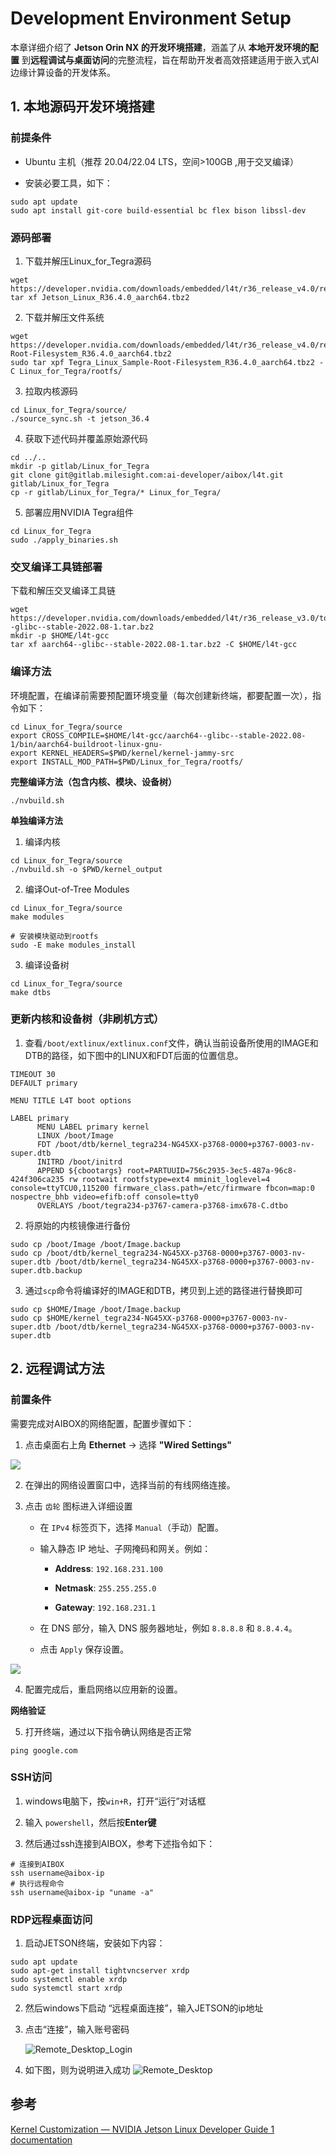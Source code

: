 # Development Environment Setup

本章详细介绍了 ​**​Jetson Orin NX 的开发环境搭建​**​，涵盖了从 ​**​本地开发环境的配置​**​ 到 ​**​远程调试与桌面访问​**​ 的完整流程，旨在帮助开发者高效搭建适用于嵌入式AI边缘计算设备的开发体系。

## 1. 本地源码开发环境搭建

### 前提条件

- Ubuntu 主机（推荐 20.04/22.04 LTS，空间>100GB ,用于交叉编译）

- 安装必要工具，如下：

```shell
sudo apt update 
sudo apt install git-core build-essential bc flex bison libssl-dev
```

### 源码部署

1. 下载并解压Linux_for_Tegra源码

```shell
wget https://developer.nvidia.com/downloads/embedded/l4t/r36_release_v4.0/release/Jetson_Linux_R36.4.0_aarch64.tbz2
tar xf Jetson_Linux_R36.4.0_aarch64.tbz2 
```

2. 下载并解压文件系统

```shell
wget https://developer.nvidia.com/downloads/embedded/l4t/r36_release_v4.0/release/Tegra_Linux_Sample-Root-Filesystem_R36.4.0_aarch64.tbz2
sudo tar xpf Tegra_Linux_Sample-Root-Filesystem_R36.4.0_aarch64.tbz2 -C Linux_for_Tegra/rootfs/
```

3. 拉取内核源码

```shell
cd Linux_for_Tegra/source/
./source_sync.sh -t jetson_36.4
```

4. 获取下述代码并覆盖原始源代码

```shell
cd ../..
mkdir -p gitlab/Linux_for_Tegra
git clone git@gitlab.milesight.com:ai-developer/aibox/l4t.git  gitlab/Linux_for_Tegra
cp -r gitlab/Linux_for_Tegra/* Linux_for_Tegra/
```

5. 部署应用NVIDIA Tegra组件​​

```shell
cd Linux_for_Tegra
sudo ./apply_binaries.sh
```

### 交叉编译工具链部署

下载和解压交叉编译工具链

```shell
wget https://developer.nvidia.com/downloads/embedded/l4t/r36_release_v3.0/toolchain/aarch64--glibc--stable-2022.08-1.tar.bz2
mkdir -p $HOME/l4t-gcc
tar xf aarch64--glibc--stable-2022.08-1.tar.bz2 -C $HOME/l4t-gcc
```

### 编译方法

环境配置，在编译前需要预配置环境变量（每次创建新终端，都要配置一次），指令如下：

```shell
cd Linux_for_Tegra/source
export CROSS_COMPILE=$HOME/l4t-gcc/aarch64--glibc--stable-2022.08-1/bin/aarch64-buildroot-linux-gnu-
export KERNEL_HEADERS=$PWD/kernel/kernel-jammy-src
export INSTALL_MOD_PATH=$PWD/Linux_for_Tegra/rootfs/
```

**完整编译方法（包含内核、模块、设备树）**

```shell
./nvbuild.sh
```

**单独编译方法**

1. 编译内核

```shell
cd Linux_for_Tegra/source
./nvbuild.sh -o $PWD/kernel_output  
```

2. 编译Out-of-Tree Modules

```shell
cd Linux_for_Tegra/source
make modules

# 安装模块驱动到rootfs
sudo -E make modules_install
```

3. 编译设备树

```shell
cd Linux_for_Tegra/source
make dtbs
```

### 更新内核和设备树（非刷机方式）

1. 查看`/boot/extlinux/extlinux.conf`文件，确认当前设备所使用的IMAGE和DTB的路径，如下图中的LINUX和FDT后面的位置信息。

```shell
TIMEOUT 30
DEFAULT primary

MENU TITLE L4T boot options

LABEL primary
      MENU LABEL primary kernel
      LINUX /boot/Image
      FDT /boot/dtb/kernel_tegra234-NG45XX-p3768-0000+p3767-0003-nv-super.dtb
      INITRD /boot/initrd
      APPEND ${cbootargs} root=PARTUUID=756c2935-3ec5-487a-96c8-424f306ca235 rw rootwait rootfstype=ext4 mminit_loglevel=4 console=ttyTCU0,115200 firmware_class.path=/etc/firmware fbcon=map:0 nospectre_bhb video=efifb:off console=tty0
      OVERLAYS /boot/tegra234-p3767-camera-p3768-imx678-C.dtbo
```

2. 将原始的内核镜像进行备份

```shell
sudo cp /boot/Image /boot/Image.backup
sudo cp /boot/dtb/kernel_tegra234-NG45XX-p3768-0000+p3767-0003-nv-super.dtb /boot/dtb/kernel_tegra234-NG45XX-p3768-0000+p3767-0003-nv-super.dtb.backup
```

3. 通过`scp`命令将编译好的IMAGE和DTB，拷贝到上述的路径进行替换即可

```shell
sudo cp $HOME/Image /boot/Image.backup
sudo cp $HOME/kernel_tegra234-NG45XX-p3768-0000+p3767-0003-nv-super.dtb /boot/dtb/kernel_tegra234-NG45XX-p3768-0000+p3767-0003-nv-super.dtb
```

## 2. 远程调试方法

### 前置条件

需要完成对AIBOX的网络配置，配置步骤如下：

1. 点击桌面右上角 **Ethernet** → 选择 **"Wired Settings"**

![](/img/NG45XX_SOFTWARE/Driver/NG45XX_Setting.png)

2. 在弹出的网络设置窗口中，选择当前的有线网络连接。

3. 点击 `齿轮` 图标进入详细设置
   
   - 在 `IPv4` 标签页下，选择 `Manual`（手动）配置。
   
   - 输入静态 IP 地址、子网掩码和网关。例如：
     
     - **Address**: `192.168.231.100` 
     
     - **Netmask**: `255.255.255.0` 
     
     - **Gateway**: `192.168.231.1` 
   
   - 在 DNS 部分，输入 DNS 服务器地址，例如 `8.8.8.8` 和 `8.8.4.4`。
   
   - 点击 `Apply` 保存设置。

![](/img/NG45XX_SOFTWARE/Driver/NG45XX_Setting_Network.png)

4. 配置完成后，重启网络以应用新的设置。

**网络验证**

5. 打开终端，通过以下指令确认网络是否正常

```shell
ping google.com
```

### SSH访问

1. windows电脑下，按`win+R`，打开“运行”对话框

2. 输入 `powershell`，然后按 ​**​Enter键​**​

3. 然后通过ssh连接到AIBOX，参考下述指令如下：

```shell
# 连接到AIBOX
ssh username@aibox-ip
# 执行远程命令
ssh username@aibox-ip "uname -a"
```

### RDP远程桌面访问

1. 启动JETSON终端，安装如下内容：

```shell
sudo apt update
sudo apt-get install tightvncserver xrdp 
sudo systemctl enable xrdp  
sudo systemctl start xrdp
```

2. 然后windows下启动 “远程桌面连接”，输入JETSON的ip地址

3. 点击“连接”，输入账号密码
   
   ![Remote_Desktop_Login](/img/Remote_Desktop_Login.png)

4. 如下图，则为说明进入成功
   ![Remote_Desktop](/img/Remote_Desktop.png)

## 参考

[Kernel Customization — NVIDIA Jetson Linux Developer Guide 1 documentation](https://docs.nvidia.com/jetson/archives/r36.2/DeveloperGuide/SD/Kernel/KernelCustomization.html)
